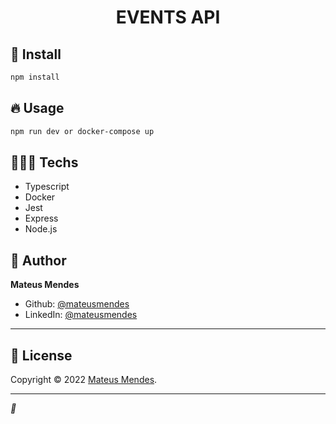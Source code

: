 <p align="center">
</p>
<h1 align="center">EVENTS API</h1>


## 🎉 Install

```sh
npm install
```

## 🔥 Usage

```sh
npm run dev or docker-compose up
```


## 👨🏾‍💻 Techs

* Typescript
* Docker
* Jest
* Express
* Node.js

## 👤 Author

**Mateus Mendes**

* Github: [@mateusmendes](https://github.com/MidiUP)
* LinkedIn: [@mateusmendes](https://www.linkedin.com/in/mateus-mendes-23340021b/)


---

## 📝 License

Copyright © 2022 [Mateus Mendes](https://github.com/MidiUP).<br />

***
_💜_
